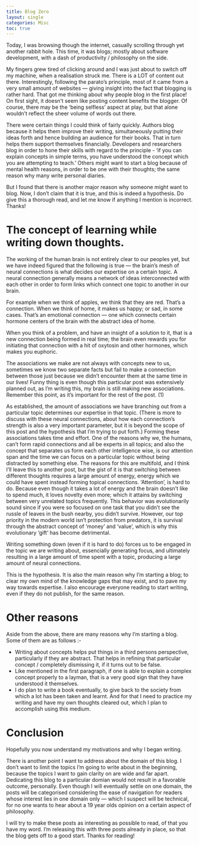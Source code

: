 ```yaml
---
title: Blog Zero
layout: single
categories: Misc
toc: true
---
```


Today, I was browsing though the internet, casually scrolling through yet another rabbit hole. This time, it was blogs; mostly about software development, with a dash of productivity / philosophy on the side.

My fingers grew tired of clicking around and I was just  about to switch off my machine, when a realisation struck me. There is a LOT of content out there. Interestingly, following the parato’s principle, most of it came from a very small amount of websites — giving insight into the fact that blogging is rather hard. That got me thinking about why people blog in the first place! On first sight, it doesn’t seem like posting content benefits the blogger. Of course, there may be the ‘being selfless’ aspect at play, but that alone wouldn’t reflect the sheer volume of words out there.

There were certain things I could think of fairly quickly. Authors blog because it helps them improve their writing, simultaneously putting their ideas forth and hence building an audience for their books. That in turn helps them support themselves financially. Developers and researchers blog in order to hone their skills with regard to the principle - ‘if you can explain concepts in simple terms, you have understood the concept which you are attempting to teach.’ Others might want to start a blog because of mental health reasons, in order to be one with their thoughts; the same reason why many write personal diaries.

But I found that there is another major reason why someone might want to blog. Now, I don’t claim that it is true, and this is indeed a hypothesis. Do give this a thorough read, and let me know if anything I mention is incorrect. Thanks!

# The concept of learning while writing down thoughts.

The working of the human brain is not entirely clear to our peoples yet, but we have indeed figured that the following is true — the brain’s mesh of neural connections is what decides our expertise on a certain topic. A neural connection generally means a network of ideas interconnected with each other in order to form links which connect one topic to another in our brain. 

For example when we think of apples, we think that they are red. That’s a connection. When we think of home, it makes us happy; or sad, in some cases. That’s an emotional connection — one which connects certain hormone centers of the brain with the abstract idea of home.

When you think of a problem, and have an insight of a solution to it, that is a new connection being formed in real time; the brain even rewards you for initiating that connection with a hit of oxytosin and other hormones, which makes you euphoric. 

The associations we make are not always with concepts new to us, sometimes we know two separate facts but fail to make a connection between those just because we didn’t encounter them at the same time in our lives! Funny thing is even though this particular post was extensively planned out, as I’m writing this, my brain is still making new associations. Remember this point, as it’s important for the rest of the post. (1)

As established, the amount of associations we have branching out from a particular topic determines our expertise in that topic. (There is more to discuss with these neural connections, about how each connection’s strength is also a very important parameter, but it is beyond the scope of this post and the hypothesis that I’m trying to put forth.) Forming these associations takes time and effort. One of the reasons why we, the humans, can’t form rapid connections and all be experts in all topics; and also the concept that separates us form each other intelligence wise, is our attention span and the time we can focus on a particular topic without being distracted by something else. The reasons for this are multifold, and I think I’ll leave this to another post, but the gist of it is that switching between different thoughts requires a large amount of energy, energy which we could have spent instead forming topical connections. ‘Attention’, is hard to do. Because even though it takes a lot of energy and the brain doesn’t like to spend much, it loves novelty even more; which it attains by switching between very unrelated topics frequently. This behavior was evolutionarily sound since if you were so focused on one task that you didn’t see the russle of leaves in the bush nearby, you didn’t survive. However, our top priority in the modern world isn’t protection from predators, it is survival through the abstract concept of ‘money’ and ‘value’, which is why this evolutionary ‘gift’ has become detrimental.

Writing something down (even if it is hard to do) forces us to be engaged in the topic we are writing about, essencially generating focus, and ultimately resulting in a large amount of time spent with a topic, producing a large amount of neural connections.

This is the hypothesis. It is also the main reason why I’m starting a blog; to clear my own mind of the knowledge gaps that may exist, and to pave my way towards expertise. I also encourage everyone reading to start writing, even if they do not publish, for the same reason.

# Other reasons

Aside from the above, there are many reasons why I’m starting a blog. Some of them are as follows :-
* Writing about concepts helps put things in a third persons perspective, particularly if they are abstract. That helps in refining that particular concept / completely dismissing it, if it turns out to be false.
* Like mentioned in the first paragraph, if one is able to explain a complex concept properly to a layman, that is a very good sign that they have understood it themselves.
* I do plan to write a book eventually, to give back to the society from which a lot has been taken and learnt. And for that I need to practice my writing and have my own thoughts cleared out, which I plan to accomplish using this medium.

# Conclusion

Hopefully you now understand my motivations and why I began writing.

There is another point I want to address about the domain of this blog. I don’t want to limit the topics I’m going to write about in the beginning, because the topics I want to gain clarity on are wide and far apart. Dedicating this blog to a particular domian would not result in a favorable outcome, personally. Even though I will eventually settle on one domain, the posts will be categorised considering the ease of navigation for readers whose interest lies in one domain only — which I suspect will be technical, for no one wants to hear about a 19 year olds opinion on a certain aspect of philosophy.

I will try to make these posts as interesting as possible to read, of that you have my word. I’m releasing this with three posts already in place, so that the blog gets off to a good start. Thanks for reading!
